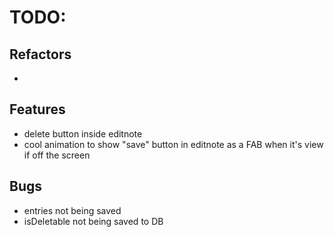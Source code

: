 # TODO:

## Refactors
-

## Features
- delete button inside editnote
- cool animation to show "save" button in editnote as a FAB when it's view if off the screen

## Bugs
- entries not being saved
- isDeletable not being saved to DB

